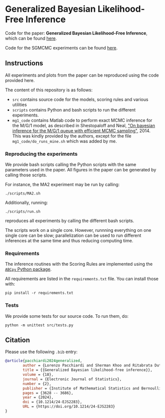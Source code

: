 # Generalized Bayesian Likelihood-Free Inference
Code for the paper: __Generalized Bayesian Likelihood-Free Inference__,
which can be found [here](https://doi.org/10.1214/24-EJS2283).

Code for the SGMCMC experiments can be found [here](https://github.com/Shermjj/GenBayes_LikelihoodFree_ScoringRules_SGMCMC).

## Instructions

All experiments and plots from the paper can be reproduced using the code provided here. 

The content of this repository is as follows: 

- `src` contains source code for the models, scoring rules and various utilities
- `scripts` contains Python and bash scripts to run the different experiments.
- `mg1_code` contains Matlab code to perform exact MCMC inference for the M/G/1 model, as described in Shestopaloff and Neal, ["On bayesian inference for the M/G/1 queue with efficient MCMC sampling"](https://arxiv.org/abs/1401.5548), 2014. This was kindly provided by the authors, except for the file `mg1_code/do_runs_mine.sh` which was added by me.

### Reproducing the experiments

We provide bash scripts calling the Python scripts with the same parameters used in the paper. All figures in the paper can be generated by calling those scripts.

For instance, the MA2 experiment may be run by calling: 

    ./scripts/MA2.sh

Additionally, running: 

    ./scripts/run.sh

reproduces all experiments by calling the different bash scripts. 

The scripts work on a single core. However, runnning everything on one single core can be slow; parallelization can be used to run different inferences at the same time and thus reducing computing time. 
    
### Requirements
The inference routines with the Scoring Rules are implemented using the [`ABCpy` Python package](https://github.com/eth-cscs/abcpy).

All requirements are listed in the `requirements.txt` file. You can install those with: 

    pip install -r requirements.txt

### Tests
We provide some tests for our source code. To run them, do:
     
    python -m unittest src/tests.py

## Citation
Please use the following `.bib` entry:
```bibtex
@article{pacchiardi2024generalized,
        author = {Lorenzo Pacchiardi and Sherman Khoo and Ritabrata Dutta},
        title = {{Generalized Bayesian likelihood-free inference}},
        volume = {18},
        journal = {Electronic Journal of Statistics},
        number = {2},
        publisher = {Institute of Mathematical Statistics and Bernoulli Society},
        pages = {3628 -- 3686},
        year = {2024},
        doi = {10.1214/24-EJS2283},
        URL = {https://doi.org/10.1214/24-EJS2283}
}
```
